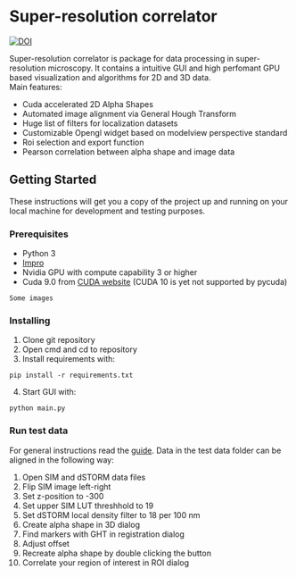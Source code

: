 # Super-resolution correlator
[![DOI](https://zenodo.org/badge/DOI/10.5281/zenodo.2275731.svg)](https://doi.org/10.5281/zenodo.2275731)

Super-resolution correlator is package for data processing in super-resolution microscopy. It contains a intuitive GUI and high perfomant
GPU based visualization and algorithms for 2D and 3D data. <br />
Main features:
* Cuda accelerated 2D Alpha Shapes
* Automated image alignment via General Hough Transform
* Huge list of filters for localization datasets
* Customizable Opengl widget based on modelview perspective standard
* Roi selection and export function
* Pearson correlation between alpha shape and image data

## Getting Started

These instructions will get you a copy of the project up and running on your local machine for development and testing purposes. 

### Prerequisites

* Python 3
* [Impro](https://github.com/super-resolution/Impro)
* Nvidia GPU with compute capability 3 or higher
* Cuda 9.0 from [CUDA website](https://developer.nvidia.com/cuda-90-download-archive) (CUDA 10 is yet not supported by pycuda)


```
Some images
```

### Installing

1. Clone git repository
2. Open cmd and cd to repository
3. Install requirements with:
```
pip install -r requirements.txt
```
4. Start GUI with:
```
python main.py
```

### Run test data

For general instructions read the [guide](guide.pdf). Data in the test data folder can be aligned in the following way:
1. Open SIM and dSTORM data files
2. Flip SIM image left-right
4. Set z-position to -300
5. Set upper SIM LUT threshhold to 19
6. Set dSTORM local density filter to 18 per 100 nm
7. Create alpha shape in 3D dialog
8. Find markers with GHT in registration dialog
9. Adjust offset
10. Recreate alpha shape by double clicking the button
11. Correlate your region of interest in ROI dialog
